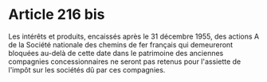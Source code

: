 # Article 216 bis

Les intérêts et produits, encaissés après le 31 décembre 1955, des actions A de la Société nationale des chemins de fer
français qui demeureront bloquées au-delà de cette date dans le patrimoine des anciennes compagnies concessionnaires ne
seront pas retenus pour l'assiette de l'impôt sur les sociétés dû par ces compagnies.

